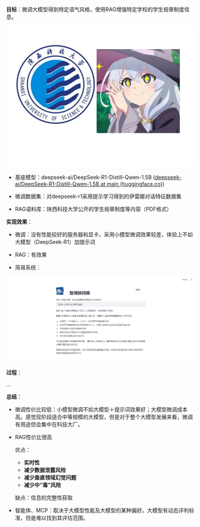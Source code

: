 **目标**：微调大模型得到特定语气风格，使用RAG增强特定学校的学生规章制度信息。

![](assets/SUSTnona.png)

- 基座模型：deepseek-ai/DeepSeek-R1-Distill-Qwen-1.5B ([deepseek-ai/DeepSeek-R1-Distill-Qwen-1.5B at main (huggingface.co)](https://huggingface.co/deepseek-ai/DeepSeek-R1-Distill-Qwen-1.5B/tree/main))

- 微调数据集：对deepseek-r1采用提示学习得到的伊雷娜对话特征数据集

- RAG语料库：陕西科技大学公开的学生规章制度等内容（PDF格式）



**实现效果**：



- 微调：没有性能较好的服务器和显卡，采用小模型微调效果较差，体验上不如大模型（DeepSeek-R1）加提示词
- RAG：有效果

- 简易系统：

![](./assets/test1.png)



**过程**：

...



**总结**：

- 微调性价比较低：小模型微调不如大模型＋提示词效果好；大模型微调成本高。感觉现阶段适合中等规模的大模型，但是对于整个大模型发展来看，微调有用途但会集中在科技大厂。

- RAG性价比很高

  优点：

  - **实时性**
  - **减少数据泄露风险**
  - **减少垂直领域幻觉问题**
  - **减少中“毒”风险**

  缺点：信息的完整性获取

- 智能体、MCP：取决于大模型性能及大模型的某种偏好。大模型有动态评判标准，但是难以找到其评估范围。


